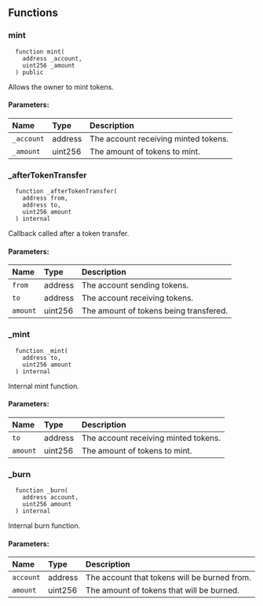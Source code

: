 


## Functions
### mint
```solidity
  function mint(
    address _account,
    uint256 _amount
  ) public
```
Allows the owner to mint tokens.


#### Parameters:
| Name | Type | Description                                                          |
| :--- | :--- | :------------------------------------------------------------------- |
|`_account` | address | The account receiving minted tokens.
|`_amount` | uint256 |  The amount of tokens to mint.

### _afterTokenTransfer
```solidity
  function _afterTokenTransfer(
    address from,
    address to,
    uint256 amount
  ) internal
```
Callback called after a token transfer.


#### Parameters:
| Name | Type | Description                                                          |
| :--- | :--- | :------------------------------------------------------------------- |
|`from` | address |   The account sending tokens.
|`to` | address |     The account receiving tokens.
|`amount` | uint256 | The amount of tokens being transfered.

### _mint
```solidity
  function _mint(
    address to,
    uint256 amount
  ) internal
```
Internal mint function.


#### Parameters:
| Name | Type | Description                                                          |
| :--- | :--- | :------------------------------------------------------------------- |
|`to` | address |     The account receiving minted tokens.
|`amount` | uint256 | The amount of tokens to mint.

### _burn
```solidity
  function _burn(
    address account,
    uint256 amount
  ) internal
```
Internal burn function.


#### Parameters:
| Name | Type | Description                                                          |
| :--- | :--- | :------------------------------------------------------------------- |
|`account` | address | The account that tokens will be burned from.
|`amount` | uint256 |  The amount of tokens that will be burned.

